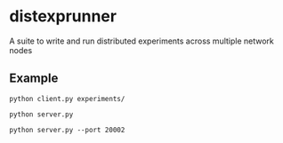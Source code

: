 # distexprunner

A suite to write and run distributed experiments across multiple network nodes

## Example

`python client.py experiments/`

`python server.py`

`python server.py --port 20002`
